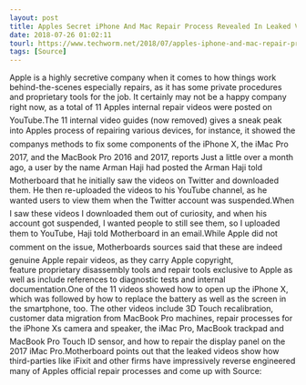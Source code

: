 ```yaml
---
layout: post
title: Apples Secret iPhone And Mac Repair Process Revealed In Leaked Videos
date: 2018-07-26 01:02:11
tourl: https://www.techworm.net/2018/07/apples-iphone-and-mac-repair-process-revealed-in-leaked-videos.html
tags: [Source]
---
```

Apple is a highly secretive company when it comes to how things work behind-the-scenes especially repairs, as it has some private procedures and proprietary tools for the job. It certainly may not be a happy company right now, as a total of 11 Apples internal repair videos were posted on YouTube.The 11 internal video guides (now removed) gives a sneak peak into Apples process of repairing various devices, for instance, it showed the companys methods to fix some components of the iPhone X, the iMac Pro 2017, and the MacBook Pro 2016 and 2017, reports Just a little over a month ago, a user by the name Arman Haji had posted the Arman Haji told Motherboard that he initially saw the videos on Twitter and downloaded them. He then re-uploaded the videos to his YouTube channel, as he wanted users to view them when the Twitter account was suspended.When I saw these videos I downloaded them out of curiosity, and when his account got suspended, I wanted people to still see them, so I uploaded them to YouTube, Haji told Motherboard in an email.While Apple did not comment on the issue, Motherboards sources said that these are indeed genuine Apple repair videos, as they carry Apple copyright, feature proprietary disassembly tools and repair tools exclusive to Apple as well as include references to diagnostic tests and internal documentation.One of the 11 videos showed how to open up the iPhone X, which was followed by how to replace the battery as well as the screen in the smartphone, too. The other videos include 3D Touch recalibration, customer data migration from MacBook Pro machines, repair processes for the iPhone Xs camera and speaker, the iMac Pro, MacBook trackpad and MacBook Pro Touch ID sensor, and how to repair the display panel on the 2017 iMac Pro.Motherboard points out that the leaked videos show how third-parties like iFixit and other firms have impressively reverse engineered many of Apples official repair processes and come up with Source: 